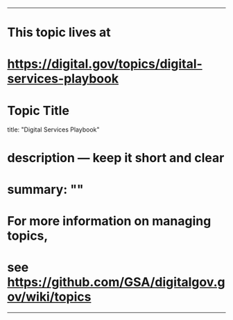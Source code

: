 
---
# This topic lives at
# https://digital.gov/topics/digital-services-playbook

# Topic Title
title: "Digital Services Playbook"

# description — keep it short and clear
# summary: ""


# For more information on managing topics,
# see https://github.com/GSA/digitalgov.gov/wiki/topics
---